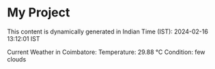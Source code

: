 # My Project

This content is dynamically generated in Indian Time (IST): 2024-02-16 13:12:01 IST


Current Weather in Coimbatore:
Temperature: 29.88 °C
Condition: few clouds
